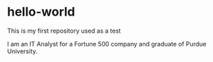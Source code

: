 # hello-world
This is my first repository used as a test

I am an IT Analyst for a Fortune 500 company and graduate of Purdue University.

